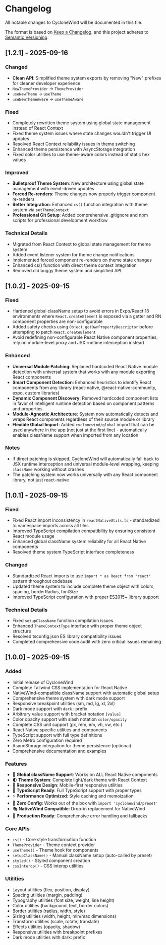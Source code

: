 # Changelog

All notable changes to CycloneWind will be documented in this file.

The format is based on [Keep a Changelog](https://keepachangelog.com/en/1.0.0/),
and this project adheres to [Semantic Versioning](https://semver.org/spec/v2.0.0.html).

## [1.2.1] - 2025-09-16

### Changed

- **Clean API**: Simplified theme system exports by removing "New" prefixes for cleaner developer experience
- `NewThemeProvider` → `ThemeProvider`
- `useNewTheme` → `useTheme`
- `useNewThemeAware` → `useThemeAware`

### Fixed

- Completely rewritten theme system using global state management instead of React Context
- Fixed theme system issues where state changes wouldn't trigger UI updates
- Resolved React Context reliability issues in theme switching
- Enhanced theme persistence with AsyncStorage integration
- Fixed color utilities to use theme-aware colors instead of static hex values

### Improved

- **Bulletproof Theme System**: New architecture using global state management with event-driven updates
- **Forced Re-renders**: Theme changes now properly trigger component re-renders
- **Better Integration**: Enhanced `cs()` function integration with theme system via `setThemeContext`
- **Professional Git Setup**: Added comprehensive .gitignore and npm scripts for professional development workflow

### Technical Details

- Migrated from React Context to global state management for theme system
- Added event listener system for theme change notifications
- Implemented forced component re-renders on theme state changes
- Enhanced cs() function with direct theme context integration
- Removed old buggy theme system and simplified API

## [1.0.2] - 2025-09-15

### Fixed

- Hardened global className setup to avoid errors in Expo/React 18 environments where `React.createElement` is exposed via a getter and RN component properties are non-configurable
- Added safety checks using `Object.getOwnPropertyDescriptor` before attempting to patch `React.createElement`
- Avoid redefining non-configurable React Native component properties; rely on module-level proxy and JSX runtime interception instead

### Enhanced

- **Universal Module Patching**: Replaced hardcoded React Native module detection with universal system that works with any module exporting React components
- **Smart Component Detection**: Enhanced heuristics to identify React components from any library (react-native, @react-native-community, expo, custom libraries)
- **Dynamic Component Discovery**: Removed hardcoded component lists in favor of intelligent runtime detection based on component patterns and properties
- **Module-Agnostic Architecture**: System now automatically detects and wraps React components regardless of their source module or library
- **Flexible Global Import**: Added `cyclonewind/global` import that can be used anywhere in the app (not just at the first line) - automatically enables className support when imported from any location

### Notes

- If direct patching is skipped, CycloneWind will automatically fall back to JSX runtime interception and universal module-level wrapping, keeping `className` working without crashes
- The patching system now works universally with any React component library, not just react-native

## [1.0.1] - 2025-09-15

### Fixed

- Fixed React import inconsistency in `reactNativeUtils.ts` - standardized to namespace imports across all files
- Improved TypeScript compilation compatibility by ensuring consistent React module usage
- Enhanced global className system reliability for all React Native components
- Resolved theme system TypeScript interface completeness

### Changed

- Standardized React imports to use `import * as React from "react"` pattern throughout codebase
- Updated theme system to include complete theme object with colors, spacing, borderRadius, fontSize
- Improved TypeScript configuration with proper ES2015+ library support

### Technical Details

- Fixed `setupClassName` function compilation issues
- Enhanced `ThemeContextType` interface with proper theme object structure
- Resolved tsconfig.json ES library compatibility issues
- Completed comprehensive code audit with zero critical issues remaining

## [1.0.0] - 2025-09-15

### Added

- Initial release of CycloneWind
- Complete Tailwind CSS implementation for React Native
- NativeWind-compatible className support with automatic global setup
- Comprehensive theme system with dark mode support
- Responsive breakpoint utilities (sm, md, lg, xl, 2xl)
- Dark mode support with `dark:` prefix
- Arbitrary value support with bracket notation `[value]`
- Color opacity support with slash notation `color/opacity`
- Complete CSS unit support (px, rem, em, vh, vw, etc.)
- React Native specific utilities and components
- TypeScript support with full type definitions
- Zero Metro configuration required
- AsyncStorage integration for theme persistence (optional)
- Comprehensive documentation and examples

### Features

- 🎨 **Global className Support**: Works on ALL React Native components
- 🌓 **Theme System**: Complete light/dark theme with React Context
- 📱 **Responsive Design**: Mobile-first responsive utilities
- 🎯 **TypeScript Ready**: Full TypeScript support with proper types
- ⚡ **Performance Optimized**: Style caching and memoization
- 🔧 **Zero Config**: Works out of the box with `import 'cyclonewind/preset'`
- 🎭 **NativeWind Compatible**: Drop-in replacement for NativeWind
- 🚀 **Production Ready**: Comprehensive error handling and fallbacks

### Core APIs

- `cs()` - Core style transformation function
- `ThemeProvider` - Theme context provider
- `useTheme()` - Theme hook for components
- `setupClassName()` - Manual className setup (auto-called by preset)
- `styled()` - Styled component creation
- `cssInterop()` - CSS interop utilities

### Utilities

- Layout utilities (flex, position, display)
- Spacing utilities (margin, padding)
- Typography utilities (font size, weight, line height)
- Color utilities (background, text, border colors)
- Border utilities (radius, width, style)
- Sizing utilities (width, height, min/max dimensions)
- Transform utilities (scale, rotate, translate)
- Effects utilities (opacity, shadow)
- Responsive utilities with breakpoint prefixes
- Dark mode utilities with dark: prefix
